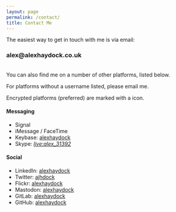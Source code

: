 ```yaml
---
layout: page
permalink: /contact/
title: Contact Me
---
```

The easiest way to get in touch with me is via email:

<div class="header-bar">
  <h3><i class="fas fa-envelope"></i> alex@alexhaydock.co.uk</h3>
</div>

<br>
You can also find me on a number of other platforms, listed below.

For platforms without a username listed, please email me.

Encrypted platforms (preferred) are marked with a <i class="fa fa-lock"></i> icon.

#### Messaging
* Signal <i class="fa fa-lock"></i>
* iMessage / FaceTime <i class="fa fa-lock"></i>
* Keybase: [alexhaydock](https://keybase.io/alexhaydock) <i class="fa fa-lock"></i>
* Skype: _[live:alex_31392](skype:live:alex_31392?userinfo)_

#### Social
* LinkedIn: [alexhaydock](https://www.linkedin.com/in/alexhaydock)
* Twitter: [ajhdock](https://twitter.com/ajhdock)
* Flickr: [alexhaydock](https://www.flickr.com/photos/alexhaydock)
* Mastodon: [alexhaydock](https://mastodon.social/@alexhaydock)
* GitLab: [alexhaydock](https://gitlab.com/alexhaydock)
* GitHub: [alexhaydock](https://github.com/alexhaydock)